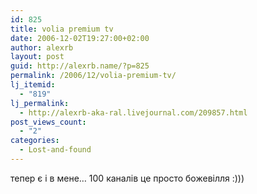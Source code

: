 ```yaml
---
id: 825
title: volia premium tv
date: 2006-12-02T19:27:00+02:00
author: alexrb
layout: post
guid: http://alexrb.name/?p=825
permalink: /2006/12/volia-premium-tv/
lj_itemid:
  - "819"
lj_permalink:
  - http://alexrb-aka-ral.livejournal.com/209857.html
post_views_count:
  - "2"
categories:
  - Lost-and-found
---
```

тепер є і в мене&#8230; 100 каналів це просто божевілля :)))